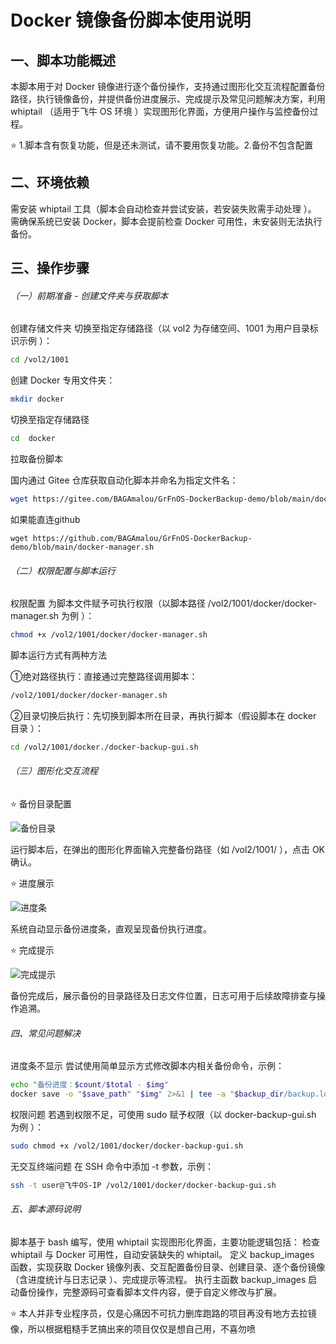 # Docker 镜像备份脚本使用说明
## 一、脚本功能概述
本脚本用于对 Docker 镜像进行逐个备份操作，支持通过图形化交互流程配置备份路径，执行镜像备份，并提供备份进度展示、完成提示及常见问题解决方案，利用 whiptail （适用于飞牛 OS 环境 ）实现图形化界面，方便用户操作与监控备份过程。

:star: 1.脚本含有恢复功能，但是还未测试，请不要用恢复功能。2.备份不包含配置

## 二、环境依赖
需安装 whiptail 工具（脚本会自动检查并尝试安装，若安装失败需手动处理 ）。
需确保系统已安装 Docker，脚本会提前检查 Docker 可用性，未安装则无法执行备份。
## 三、操作步骤
###### （一）前期准备 - 创建文件夹与获取脚本
创建存储文件夹
切换至指定存储路径（以 vol2 为存储空间、1001 为用户目录标识示例 ）：
```bash
cd /vol2/1001
```
创建 Docker 专用文件夹：
```bash
mkdir docker
```
切换至指定存储路径
```bash
cd  docker
```
拉取备份脚本

国内通过 Gitee 仓库获取自动化脚本并命名为指定文件名：
```bash
wget https://gitee.com/BAGAmalou/GrFnOS-DockerBackup-demo/blob/main/docker-manager.sh
```

如果能直连github
```
wget https://github.com/BAGAmalou/GrFnOS-DockerBackup-demo/blob/main/docker-manager.sh
```

###### （二）权限配置与脚本运行
权限配置
为脚本文件赋予可执行权限（以脚本路径 /vol2/1001/docker/docker-manager.sh 为例 ）：
```bash
chmod +x /vol2/1001/docker/docker-manager.sh
```
脚本运行方式有两种方法

①绝对路径执行：直接通过完整路径调用脚本：
```bash
/vol2/1001/docker/docker-manager.sh
```

②目录切换后执行：先切换到脚本所在目录，再执行脚本（假设脚本在 docker 目录 ）：
```bash
cd /vol2/1001/docker./docker-backup-gui.sh 
```

###### （三）图形化交互流程
:star: 备份目录配置

![备份目录](https://github.com/BAGAmalou/GrFnOS-DockerBackup-demo/blob/main/images/directory.png)

运行脚本后，在弹出的图形化界面输入完整备份路径（如 /vol2/1001/ ），点击 OK 确认。

:star: 进度展示

![进度条](https://github.com/BAGAmalou/GrFnOS-DockerBackup-demo/blob/main/images/Running%20bars.png)

系统自动显示备份进度条，直观呈现备份执行进度。

:star: 完成提示

![完成提示](https://github.com/BAGAmalou/GrFnOS-DockerBackup-demo/blob/main/images/finish.png)

备份完成后，展示备份的目录路径及日志文件位置，日志可用于后续故障排查与操作追溯。
###### 四、常见问题解决
进度条不显示
尝试使用简单显示方式修改脚本内相关备份命令，示例：
```bash
echo "备份进度：$count/$total - $img"
docker save -o "$save_path" "$img" 2>&1 | tee -a "$backup_dir/backup.log"
```

权限问题
若遇到权限不足，可使用 sudo 赋予权限（以 docker-backup-gui.sh 为例 ）：
```bash
sudo chmod +x /vol2/1001/docker/docker-backup-gui.sh
```
无交互终端问题
在 SSH 命令中添加 -t 参数，示例：
```bash
ssh -t user@飞牛OS-IP /vol2/1001/docker/docker-backup-gui.sh
```
###### 五、脚本源码说明
 脚本基于 bash 编写，使用 whiptail 实现图形化界面，主要功能逻辑包括：
 检查 whiptail 与 Docker 可用性，自动安装缺失的 whiptail。
 定义 backup_images 函数，实现获取 Docker 镜像列表、交互配置备份目录、创建目录、逐个备份镜像（含进度统计与日志记录 ）、完成提示等流程。
 执行主函数 backup_images 启动备份操作，完整源码可查看脚本文件内容，便于自定义修改与扩展。
 
 :star: 本人并非专业程序员，仅是心痛因不可抗力删库跑路的项目再没有地方去拉镜像，所以根据粗糙手艺搞出来的项目仅仅是想自己用，不喜勿喷